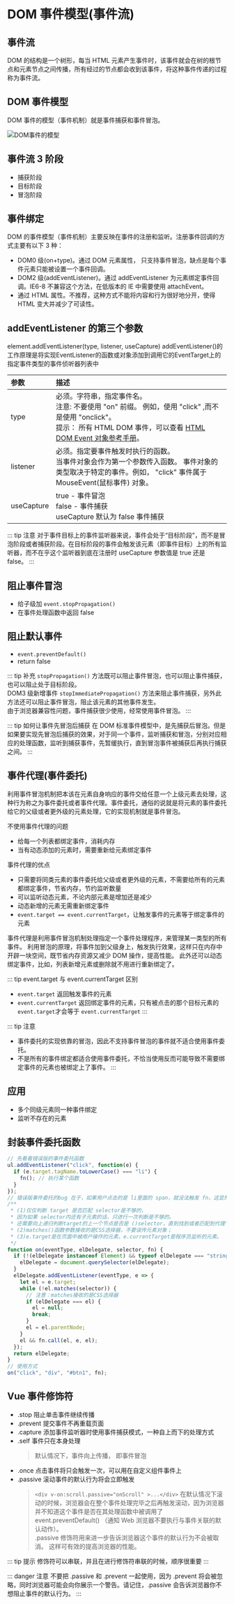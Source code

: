 # DOM 事件模型(事件流)

## 事件流

DOM 的结构是一个树形，每当 HTML 元素产生事件时，该事件就会在树的根节点和元素节点之间传播，所有经过的节点都会收到该事件，将这种事件传递的过程称为事件流。

## DOM 事件模型

DOM 事件的模型（事件机制）就是事件捕获和事件冒泡。

![DOM事件的模型](/blog/images/javascript/DOM事件模型.png)

## 事件流 3 阶段

- 捕获阶段
- 目标阶段
- 冒泡阶段

## 事件绑定

DOM 的事件模型（事件机制）主要反映在事件的注册和监听。注册事件回调的方式主要有以下 3 种：

- DOM0 级(on+type)。通过 DOM 元素属性， 只支持事件冒泡，缺点是每个事件元素只能被设置一个事件回调。
- DOM2 级(addEventListener)。通过 addEventListener 为元素绑定事件回调。IE6-8 不兼容这个方法，在低版本的 IE 中需要使用 attachEvent。
- 通过 HTML 属性。不推荐，这种方式不能将内容和行为很好地分开，使得 HTML 变大并减少了可读性。

## addEventListener 的第三个参数

element.addEventListener(type, listener, useCapture) addEventListener()的工作原理是将实现EventListener的函数或对象添加到调用它的EventTarget上的指定事件类型的事件侦听器列表中

|参数|描述|
| :---- | :---- |
|type| 必须。字符串，指定事件名。<br> 注意: 不要使用 "on" 前缀。 例如，使用 "click" ,而不是使用 "onclick"。<br> 提示： 所有 HTML DOM 事件，可以查看 [HTML DOM Event 对象参考手册](https://www.runoob.com/jsref/dom-obj-event.html)。 |
|listener|必须。指定要事件触发时执行的函数。<br>当事件对象会作为第一个参数传入函数。 事件对象的类型取决于特定的事件。例如， "click" 事件属于 MouseEvent(鼠标事件) 对象。 |
|useCapture|true - 事件冒泡 <br> false - 事件捕获 <br> useCapture 默认为 false 事件捕获  |

::: tip 注意
对于事件目标上的事件监听器来说，事件会处于“目标阶段”，而不是冒泡阶段或者捕获阶段。在目标阶段的事件会触发该元素（即事件目标）上的所有监听器，而不在乎这个监听器到底在注册时 useCapture 参数值是 true 还是 false。
:::

## 阻止事件冒泡

- 给子级加 `event.stopPropagation()`
- 在事件处理函数中返回 false

## 阻止默认事件

- `event.preventDefault()`
- return false

::: tip 补充
`stopPropagation()` 方法既可以阻止事件冒泡，也可以阻止事件捕获，也可以阻止处于目标阶段。<br>
DOM3 级新增事件 `stopImmediatePropagation()` 方法来阻止事件捕获，另外此方法还可以阻止事件冒泡，阻止该元素的其他事件发生。<br>
由于浏览器兼容性问题，事件捕获很少使用，经常使用事件冒泡。
:::

::: tip 如何让事件先冒泡后捕获
在 DOM 标准事件模型中，是先捕获后冒泡。但是如果要实现先冒泡后捕获的效果，对于同一个事件，监听捕获和冒泡，分别对应相应的处理函数，监听到捕获事件，先暂缓执行，直到冒泡事件被捕获后再执行捕获之间。
:::

## 事件代理(事件委托)

利用事件冒泡机制把本该在元素自身响应的事件交给任意一个上级元素去处理，这种行为称之为事件委托或者事件代理。事件委托，通俗的说就是将元素的事件委托给它的父级或者更外级的元素处理，它的实现机制就是事件冒泡。

不使用事件代理的问题

- 给每一个列表都绑定事件，消耗内存
- 当有动态添加的元素时，需要重新给元素绑定事件

事件代理的优点

- 只需要将同类元素的事件委托给父级或者更外级的元素，不需要给所有的元素都绑定事件，节省内存，节约监听数量
- 可以监听动态元素，不论内部元素是增加还是减少
- 动态新增的元素无需重新绑定事件
- `event.target == event.currentTarget`，让触发事件的元素等于绑定事件的元素

事件代理是利用事件冒泡机制处理指定一个事件处理程序，来管理某一类型的所有事件。
利用冒泡的原理，将事件加到父级身上，触发执行效果，这样只在内存中开辟一块空间，既节省内存资源又减少 DOM 操作，提高性能。
此外还可以动态绑定事件，比如，列表新增元素或删除就不用进行重新绑定了。

::: tip event.target 与 event.currentTarget 区别

- `event.target` 返回触发事件的元素
- `event.currentTarget` 返回绑定事件的元素，只有被点击的那个目标元素的 `event.target`才会等于 `event.currentTarget`
  :::

::: tip 注意

- 事件委托的实现依靠的冒泡，因此不支持事件冒泡的事件就不适合使用事件委托。
- 不是所有的事件绑定都适合使用事件委托，不恰当使用反而可能导致不需要绑定事件的元素也被绑定上了事件。
  :::

## 应用

- 多个同级元素同一种事件绑定
- 监听不存在的元素

## 封装事件委托函数

```javascript
// 先看看错误版的事件委托函数
ul.addEventListener("click", function(e) {
  if (e.target.tagName.toLowerCase() === "li") {
    fn(); // 执行某个函数
  }
});
// 错误版事件委托的bug 在于，如果用户点击的是 li里面的 span，就没法触发 fn，这显然不对。正确的如下(封装后的)：
/**
 * (1)仅仅判断 target 是否匹配 selector是不够的，
 * 因为如果 selector内还有子元素的话，只进行一次判断是不够的。
 * 还需要向上递归判断target的上一个节点是否是 ()selector，直到找到或者匹配到代理节点后结束匹配；
 * (2)matches()函数参数接收的是CSS选择器，不要误传元素对象；
 * (3)e.target是在页面中被用户操作的元素，e.currentTarget是程序员监听的元素。
 */
function on(eventType, elDelegate, selector, fn) {
  if (!(elDelegate instanceof Element) && typeof elDelegate === "string") {
    elDelegate = document.querySelector(elDelegate);
  }
  elDelegate.addEventListener(eventType, e => {
    let el = e.target;
    while (!el.matches(selector)) {
      // 注意：matches接收的是CSS选择器
      if (elDelegate === el) {
        el = null;
        break;
      }
      el = el.parentNode;
    }
    el && fn.call(el, e, el);
  });
  return elDelegate;
}
// 使用方式
on("click", "div", "#btn1", fn);
```

## Vue 事件修饰符

- .stop 阻止单击事件继续传播
- .prevent 提交事件不再重载页面
- .capture 添加事件监听器时使用事件捕获模式，一种自上而下的处理方式
- .self 事件只在本身处理
  > 默认情况下，事件向上传播， 即事件冒泡
- .once 点击事件将只会触发一次，可以用在自定义组件事件上
- .passive 滚动事件的默认行为将会立即触发
  > `<div v-on:scroll.passive="onScroll" >...</div>`
  > 在默认情况下滚动的时候，浏览器会在整个事件处理完毕之后再触发滚动，因为浏览器并不知道这个事件是否在其处理函数中被调用了 event.preventDefault() （通知 Web 浏览器不要执行与事件关联的默认动作）。<br>
  > .passive 修饰符用来进一步告诉浏览器这个事件的默认行为不会被取消。 这样可有效的提高浏览器的性能。

::: tip 提示
修饰符可以串联，并且在进行修饰符串联的时候，顺序很重要
:::

::: danger 注意
不要把 .passive 和 .prevent 一起使用，因为 .prevent 将会被忽略，同时浏览器可能会向你展示一个警告。请记住，.passive 会告诉浏览器你不想阻止事件的默认行为。
:::
